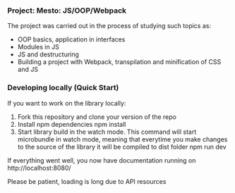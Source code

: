 ### Project: Mesto: JS/OOP/Webpack

The project was carried out in the process of studying such topics as:
- OOP basics, application in interfaces
- Modules in JS
- JS and destructuring
- Building a project with Webpack, transpilation and minification of CSS and JS

### Developing locally (Quick Start)
If you want to work on the library locally:

1. Fork this repository and clone your version of the repo
2. Install npm dependencies
  npm install
3. Start library build in the watch mode. This command will start microbundle in watch mode, meaning that everytime you make changes to the source of the library it will be compiled to dist folder
  npm run dev

If everything went well, you now have documentation running on http://localhost:8080/

Please be patient, loading is long due to API resources

